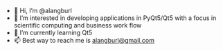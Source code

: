- 👋 Hi, I’m @alangburl
- 👀 I’m interested in developing applications in PyQt5/Qt5 with a focus in scientific computing and business work flow
- 🌱 I’m currently learning Qt5 
- 📫 Best way to reach me is alangburl@gmail.com

<!---
alangburl/alangburl is a ✨ special ✨ repository because its `README.md` (this file) appears on your GitHub profile.
You can click the Preview link to take a look at your changes.
--->
